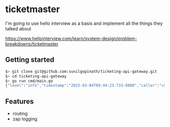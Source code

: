 # ticketmaster

I'm going to use hello interview as a basis and implement all the things they talked about 

https://www.hellointerview.com/learn/system-design/problem-breakdowns/ticketmaster

## Getting started

```bash
$> git clone git@github.com:sunilgopinath/ticketing-api-gateway.git
$> cd ticketing-api-gateway
$> go run cmd/main.go
{"level":"info","timestamp":"2025-03-04T09:44:23.733-0800","caller":"cmd/main.go:14","msg":"API Gateway is starting...","port":"8080"}
```

## Features

- routing
- zap logging